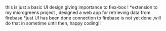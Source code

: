 this is just a basic UI design giving importance to flex-box !
*extension to my microgreens project , designed a web app for retrieving data from firebase 
*just UI has been done connection to firebase is not yet done
,will do that in sometime 
until then,
happy coding!!